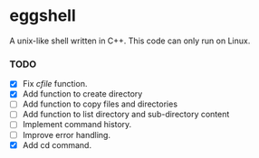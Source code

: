 # eggshell
A unix-like shell written in C++. This code can only run on Linux.

### TODO
- [x] Fix _cfile_ function.
- [x] Add function to create directory
- [ ] Add function to copy files and directories
- [ ] Add function to list directory and sub-directory content
- [ ] Implement command history.
- [ ] Improve error handling.
- [x] Add cd command.

